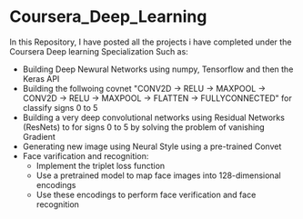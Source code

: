 # Coursera_Deep_Learning
In this Repository, I have posted all the projects i have completed under the Coursera Deep learning Specialization Such as:

- Building Deep Newural Networks using numpy, Tensorflow and then the Keras API
- Building the follwoing covnet "CONV2D -> RELU -> MAXPOOL -> CONV2D -> RELU -> MAXPOOL -> FLATTEN -> FULLYCONNECTED" for classify signs 0   to 5 
- Building a very deep convolutional networks using Residual Networks (ResNets) to  for signs 0 to 5 by solving the problem of vanishing   Gradient
- Generating new image using Neural Style using a pre-trained Convet
- Face varification and recognition:
    * Implement the triplet loss function
    * Use a pretrained model to map face images into 128-dimensional encodings
    * Use these encodings to perform face verification and face recognition

